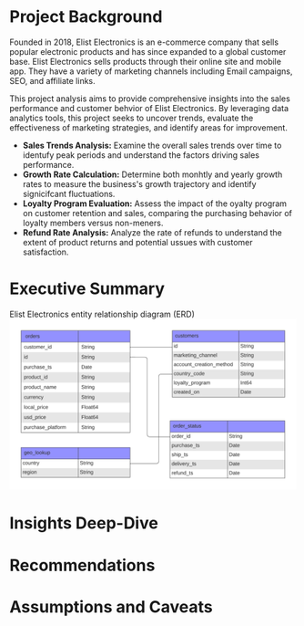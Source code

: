 # Project Background
Founded in 2018, Elist Electronics is an e-commerce company that sells popular electronic products and has since expanded to a global customer base.  Elist Electronics sells products through their online site and mobile app.  They have a variety of marketing channels including Email campaigns, SEO, and affiliate links.  

This project analysis aims to provide comprehensive insights into the sales performance and customer behvior of Elist Electronics.  By leveraging data analytics tools, this project seeks to uncover trends, evaluate the effectiveness of marketing strategies, and identify areas for improvement.

- **Sales Trends Analysis:**  Examine the overall sales trends over time to identufy peak periods and understand the factors driving sales performance.
- **Growth Rate Calculation:** Determine both monhtly and yearly growth rates to measure the business's growth trajectory and identify signicifcant fluctuations.
- **Loyalty Program Evaluation:** Assess the impact of the oyalty program on customer retention and sales, comparing the purchasing behavior of loyalty members versus non-meners.
- **Refund Rate Analysis:** Analyze the rate of refunds to understand the extent of product returns and potential ussues with customer satisfaction.

# Executive Summary
Elist Electronics entity relationship diagram (ERD)
![Entity Relationship Diagram (ERD) for Elist Electronics Store.](https://github.com/jenncash29/Elist-Electronics-Store-Project/blob/main/Elist%20Electronics%20ERD.png)

# Insights Deep-Dive

# Recommendations

# Assumptions and Caveats

